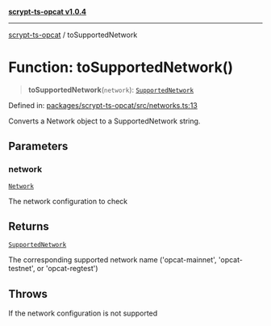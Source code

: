 [**scrypt-ts-opcat v1.0.4**](../README.md)

***

[scrypt-ts-opcat](../README.md) / toSupportedNetwork

# Function: toSupportedNetwork()

> **toSupportedNetwork**(`network`): [`SupportedNetwork`](../type-aliases/SupportedNetwork.md)

Defined in: [packages/scrypt-ts-opcat/src/networks.ts:13](https://github.com/OPCAT-Labs/ts-tools/blob/528986f3e4ac436a160988491680cf191c0bf231/packages/scrypt-ts-opcat/src/networks.ts#L13)

Converts a Network object to a SupportedNetwork string.

## Parameters

### network

[`Network`](../classes/Network.md)

The network configuration to check

## Returns

[`SupportedNetwork`](../type-aliases/SupportedNetwork.md)

The corresponding supported network name ('opcat-mainnet', 'opcat-testnet', or 'opcat-regtest')

## Throws

If the network configuration is not supported
